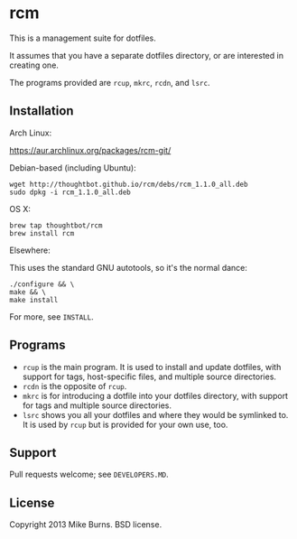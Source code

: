 rcm
===

This is a management suite for dotfiles.

It assumes that you have a separate dotfiles directory, or are
interested in creating one.

The programs provided are `rcup`, `mkrc`, `rcdn`, and `lsrc`.

Installation
------------

Arch Linux:

  https://aur.archlinux.org/packages/rcm-git/

Debian-based (including Ubuntu):

    wget http://thoughtbot.github.io/rcm/debs/rcm_1.1.0_all.deb
    sudo dpkg -i rcm_1.1.0_all.deb

OS X:

    brew tap thoughtbot/rcm
    brew install rcm

Elsewhere:

This uses the standard GNU autotools, so it's the normal dance:

    ./configure && \
    make && \
    make install

For more, see `INSTALL`.

Programs
--------

* `rcup` is the main program. It is used to install and update dotfiles,
  with support for tags, host-specific files, and multiple source
  directories.
* `rcdn` is the opposite of `rcup`.
* `mkrc` is for introducing a dotfile into your dotfiles directory, with
  support for tags and multiple source directories.
* `lsrc` shows you all your dotfiles and where they would be symlinked
  to. It is used by `rcup` but is provided for your own use, too.

Support
-------

Pull requests welcome; see `DEVELOPERS.MD`.

License
-------

Copyright 2013 Mike Burns. BSD license.
